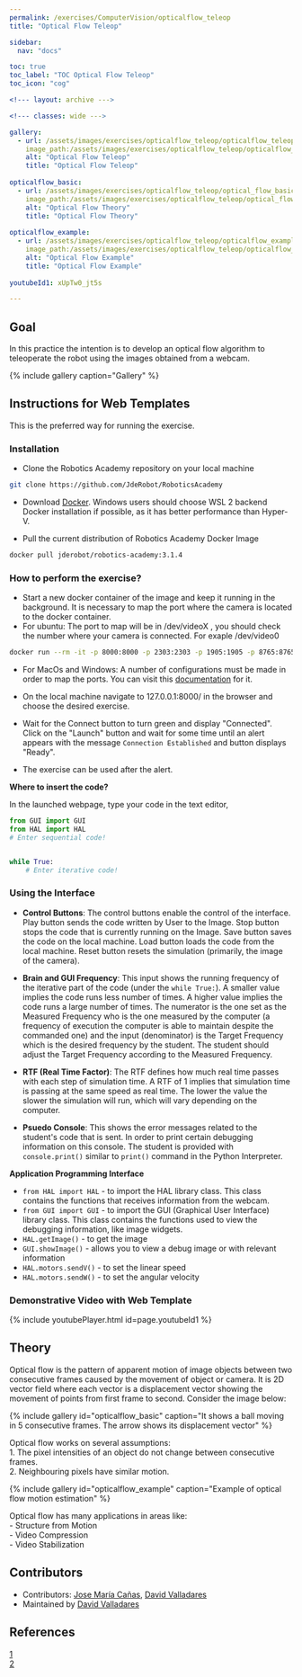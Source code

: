 ```yaml
---
permalink: /exercises/ComputerVision/opticalflow_teleop
title: "Optical Flow Teleop"

sidebar:
  nav: "docs"

toc: true
toc_label: "TOC Optical Flow Teleop"
toc_icon: "cog"

<!--- layout: archive --->

<!--- classes: wide --->

gallery:
  - url: /assets/images/exercises/opticalflow_teleop/opticalflow_teleop_teaser.png
    image_path:/assets/images/exercises/opticalflow_teleop/opticalflow_teleop_teaser.png
    alt: "Optical Flow Teleop"
    title: "Optical Flow Teleop"
    
opticalflow_basic:
  - url: /assets/images/exercises/opticalflow_teleop/optical_flow_basic.jpg
    image_path:/assets/images/exercises/opticalflow_teleop/optical_flow_basic.jpg
    alt: "Optical Flow Theory"
    title: "Optical Flow Theory"
    
opticalflow_example:
  - url: /assets/images/exercises/opticalflow_teleop/opticalflow_example.jpg
    image_path:/assets/images/exercises/opticalflow_teleop/opticalflow_example.jpg
    alt: "Optical Flow Example"
    title: "Optical Flow Example"
    
youtubeId1: xUpTw0_jt5s

---
```


## Goal

In this practice the intention is to develop an optical flow algorithm to teleoperate the robot using the images obtained from a webcam.   

{% include gallery caption="Gallery" %}


## Instructions for Web Templates
This is the preferred way for running the exercise.

### Installation 
- Clone the Robotics Academy repository on your local machine

```bash
git clone https://github.com/JdeRobot/RoboticsAcademy
```

- Download [Docker](https://docs.docker.com/get-docker/). Windows users should choose WSL 2 backend Docker installation if possible, as it has better performance than Hyper-V.

- Pull the current distribution of Robotics Academy Docker Image

```bash
docker pull jderobot/robotics-academy:3.1.4
```

### How to perform the exercise?
- Start a new docker container of the image and keep it running in the background. It is necessary to map the port where the camera is located to the docker container.  
- For ubuntu: The port to map will be in /dev/videoX , you should check the number where your camera is connected. For exaple /dev/video0

```bash
docker run --rm -it -p 8000:8000 -p 2303:2303 -p 1905:1905 -p 8765:8765 -p 6080:6080 -p 1108:1108 --device /dev/video0:/dev/video0 jderobot/robotics-academy:3.1.4 ./start.sh 
```   
- For MacOs and Windows: A number of configurations must be made in order to map the ports. You can visit this [documentation](https://medium.com/@jijupax/connect-the-webcam-to-docker-on-mac-or-windows-51d894c44468) for it.

- On the local machine navigate to 127.0.0.1:8000/ in the browser and choose the desired exercise.

- Wait for the Connect button to turn green and display "Connected". Click on the "Launch" button and wait for some time until an alert appears with the message `Connection Established` and button displays "Ready". 

- The exercise can be used after the alert.


**Where to insert the code?**

In the launched webpage, type your code in the text editor,

```python
from GUI import GUI
from HAL import HAL
# Enter sequential code!


while True:
    # Enter iterative code!
```

### Using the Interface

* **Control Buttons**: The control buttons enable the control of the interface. Play button sends the code written by User to the Image. Stop button stops the code that is currently running on the Image. Save button saves the code on the local machine. Load button loads the code from the local machine. Reset button resets the simulation (primarily, the image of the camera).

* **Brain and GUI Frequency**: This input shows the running frequency of the iterative part of the code (under the `while True:`). A smaller value implies the code runs less number of times. A higher value implies the code runs a large number of times. The numerator is the one set as the Measured Frequency who is the one measured by the computer (a frequency of execution the computer is able to maintain despite the commanded one) and the input (denominator) is the Target Frequency which is the desired frequency by the student. The student should adjust the Target Frequency according to the Measured Frequency.

* **RTF (Real Time Factor)**: The RTF defines how much real time passes with each step of simulation time. A RTF of 1 implies that simulation time is passing at the same speed as real time. The lower the value the slower the simulation will run, which will vary depending on the computer. 

* **Psuedo Console**: This shows the error messages related to the student's code that is sent. In order to print certain debugging information on this console. The student is provided with `console.print()` similar to `print()` command in the Python Interpreter. 

**Application Programming Interface**

* `from HAL import HAL` - to import the HAL library class. This class contains the functions that receives information from the webcam.
* `from GUI import GUI` - to import the GUI (Graphical User Interface) library class. This class contains the functions used to view the debugging information, like image widgets.
* `HAL.getImage()` - to get the image
* `GUI.showImage()` - allows you to view a debug image or with relevant information
* `HAL.motors.sendV()` - to set the linear speed
* `HAL.motors.sendW()` - to set the angular velocity   

### Demonstrative Video with Web Template

{% include youtubePlayer.html id=page.youtubeId1 %}


## Theory
Optical flow is the pattern of apparent motion of image objects between two consecutive frames caused by the movement of object or camera. It is 2D vector field where each vector is a displacement vector showing the movement of points from first frame to second. Consider the image below:    

{% include gallery id="opticalflow_basic" caption="It shows a ball moving in 5 consecutive frames. The arrow shows its displacement vector" %}   

Optical flow works on several assumptions:     
    1. The pixel intensities of an object do not change between consecutive frames.   
    2. Neighbouring pixels have similar motion.  

{% include gallery id="opticalflow_example" caption="Example of optical flow motion estimation" %}   

Optical flow has many applications in areas like:   
    - Structure from Motion   
    - Video Compression   
    - Video Stabilization   


## Contributors

- Contributors: [Jose María Cañas](https://github.com/jmplaza), [David Valladares](https://github.com/dvalladaresv)   
- Maintained by [David Valladares](https://github.com/dvalladaresv)     



## References

[1](https://docs.opencv.org/3.4/d4/dee/tutorial_optical_flow.html)   
[2](https://medium.com/@jijupax/connect-the-webcam-to-docker-on-mac-or-windows-51d894c44468)   


